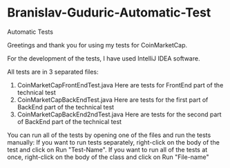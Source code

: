 # Branislav-Guduric-Automatic-Test
Automatic Tests

Greetings and thank you for using my tests for CoinMarketCap.

For the development of the tests, I have used IntelliJ IDEA software. 

All tests are in 3 separated files:
1) CoinMarketCapFrontEndTest.java
	Here are tests for FrontEnd part of the technical test
2) CoinMarketCapBackEndTest.java
	Here are tests for the first part of BackEnd part of the technical test
3) CoinMarketCapBackEnd2ndTest.java
	Here are tests for the second part of BackEnd part of the technical test

You can run all of the tests by opening one of the files and run the tests manually:
	If you want to run tests separately, right-click on the body of the test and click on Run "Test-Name". 
	If you want to  run all of the tests at once, right-click on the body of the class and click on Run "File-name"